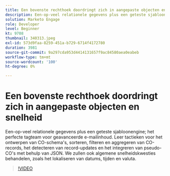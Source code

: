 ```yaml
---
title: Een bovenste rechthoek doordringt zich in aangepaste objecten en snelheid
description: Een-op-veel relationele gegevens plus een geteste sjabloonengine - het perfecte tagteam voor geavanceerde e-mailinhoud. Leer tactieken voor het ontwerpen van CO-schema's - sorteren, filteren en aggregeren van CO-records, het detecteren van record-updates en het integreren van pseudo-CO's met behulp van JSON.
solution: Marketo Engage
role: Developer
level: Beginner
kt: 9708
thumbnail: 340313.jpeg
exl-id: 573d9faa-8259-451a-b729-6714f4172780
duration: 3981
source-git-commit: 9a297cda953d4414131657f9ac84580aea0eabeb
workflow-type: tm+mt
source-wordcount: '100'
ht-degree: 0%

---
```


# Een bovenste rechthoek doordringt zich in aangepaste objecten en snelheid

Een-op-veel relationele gegevens plus een geteste sjabloonengine; het perfecte tagteam voor geavanceerde e-mailinhoud. Leer tactieken voor het ontwerpen van CO-schema&#39;s, sorteren, filteren en aggregeren van CO-records, het detecteren van record-updates en het integreren van pseudo-CO&#39;s met behulp van JSON. We zullen ook algemene snelheidskwesties behandelen, zoals het lokaliseren van datums, tijden en valuta.

>[!VIDEO](https://video.tv.adobe.com/v/340313/?quality=12&learn=on)

